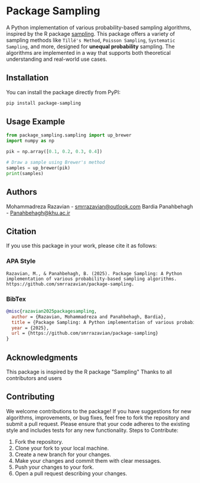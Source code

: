 # Package Sampling

A Python implementation of various probability-based sampling algorithms, inspired by the R package [sampling](https://cran.r-project.org/web/packages/sampling/index.html). This package offers a variety of sampling methods like `Tillé's Method`, `Poisson Sampling`, `Systematic Sampling`, and more, designed for **unequal probability** sampling. The algorithms are implemented in a way that supports both theoretical understanding and real-world use cases.

## Installation

You can install the package directly from PyPI:

```bash
pip install package-sampling
```

## Usage Example

```python
from package_sampling.sampling import up_brewer
import numpy as np

pik = np.array([0.1, 0.2, 0.3, 0.4])

# Draw a sample using Brewer's method
samples = up_brewer(pik)
print(samples)
```

## Authors

Mohammadreza Razavian - <smrrazavian@outlook.com>
Bardia Panahbehagh - <Panahbehagh@khu.ac.ir>

## Citation

If you use this package in your work, please cite it as follows:

### APA Style

`Razavian, M., & Panahbehagh, B. (2025). Package Sampling: A Python implementation of various probability-based sampling algorithms. https://github.com/smrrazavian/package-sampling.`

### BibTex

```bibtex
@misc{razavian2025packagesampling,
  author = {Razavian, Mohammadreza and Panahbehagh, Bardia},
  title = {Package Sampling: A Python implementation of various probability-based sampling algorithms},
  year = {2025},
  url = {https://github.com/smrrazavian/package-sampling}
}
```

## Acknowledgments

This package is inspired by the R package "Sampling"
Thanks to all contributors and users

## Contributing

We welcome contributions to the package! If you have suggestions for new algorithms, improvements, or bug fixes, feel free to fork the repository and submit a pull request. Please ensure that your code adheres to the existing style and includes tests for any new functionality.
Steps to Contribute:

1. Fork the repository.
2. Clone your fork to your local machine.
3. Create a new branch for your changes.
4. Make your changes and commit them with clear messages.
5. Push your changes to your fork.
6. Open a pull request describing your changes.
